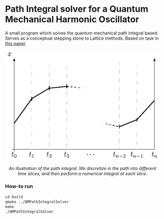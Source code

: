# Path Integral solver for a Quantum Mechanical Harmonic Oscillator

A small program which solves the quantum mechanical path integral based. Serves as a conceptual stepping stone to Lattice methods. Based on task in [this paper](https://arxiv.org/abs/hep-lat/0506036).

<p align="center">
    <img src="figures/path-integral.png" alt="Path integral illustration" width="600"/>
</p>
    
<p align="center">
    <i>An illustration of the path integral. We discretize in the path into different time slices, and then perform a numerical integral at each slice.</i>
</p>

### How-to run
```
cd build
qmake ../QMPathIntegralSolver
make
./QMPathIntegralSolver
```